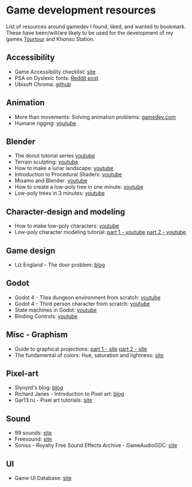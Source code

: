 # Game development resources

List of resources around gamedev I found, liked, and wanted to bookmark. These have been/will/are likely to be used for the development of my games [Tourtour](https://mdelorme.itch.io/tourtour) and Khonsu Station.

## Accessibility

* Game Accessibility checklist: [site](https://checklist.gg/templates/game-accessibility-checklist)
* PSA on Dyslexic fonts: [Reddit post](https://www.reddit.com/r/Dyslexia/comments/jtgovc/a_psa_on_dyslexia_friendly_fonts_from_the/)
* Ubisoft Chroma: [github](https://github.com/ubisoft/Chroma)

## Animation

* More than movements: Solving animation problems: [gamedev.com](https://www.gamedeveloper.com/art/more-than-movements-solving-animation-problems)
* Humane rigging: [youtube](https://www.youtube.com/playlist?list=PLE211C8C41F1AFBAB)

## Blender

* The donut tutorial series [youtube](https://www.youtube.com/watch?v=B0J27sf9N1Y)
* Terrain sculpting: [youtube](https://www.youtube.com/watch?v=-wqMvq5F2Uo)
* How to make a lunar landscape: [youtube](https://www.youtube.com/watch?v=3nipLkZYyxU)
* Introduction to Procedural Shaders: [youtube](https://www.youtube.com/watch?v=J5t7gzIfTt0)
* Mixamo and Blender: [youtube](https://www.youtube.com/watch?v=F25_c-Q0_Qw)
* How to create a low-poly tree in one minute: [youtube](https://www.youtube.com/watch?v=y7PdiGXbrD0)
* Low-poly trees in 3 minutes: [youtube](https://www.youtube.com/watch?v=P3WhEfdqXZY)

## Character-design and modeling

* How to make low-poly characters: [youtube](https://www.youtube.com/watch?v=aTTe_ap5v4Y)
* Low-poly character modeling tutorial: [part 1 - youtube](https://www.youtube.com/watch?v=VI0vMCLLjew) [part 2 - youtube](https://www.youtube.com/watch?v=YZ2by5aHPRQ)

## Game design

* Liz England - The door problem: [blog](https://lizengland.com/blog/2014/04/the-door-problem/)

## Godot

* Godot 4 - Tiles dungeon environment from scratch: [youtube](https://www.youtube.com/watch?v=VjuyfBaryu8)
* Godot 4 - Third person character from scratch: [youtube](https://www.youtube.com/watch?v=VasHZZyPpYU)
* State machines in Godot: [youtube](https://www.youtube.com/watch?v=oqFbZoA2lnU)
* Binding Controls: [youtube](https://www.youtube.com/watch?v=ZDPM45cHHlI)

## Misc - Graphism

* Guide to graphical projections: [part 1 - site](https://medium.com/retronator-magazine/game-developers-guide-to-graphical-projections-with-video-game-examples-part-1-introduction-aa3d051c137d) [part 2 - site](https://medium.com/retronator-magazine/game-developers-guide-to-graphical-projections-with-video-game-examples-part-2-multiview-8e9ad7d9e32f)
* The fundamental of colors: Hue, saturation and lightness: [site](http://vanseodesign.com/web-design/hue-saturation-and-lightness/)

## Pixel-art

* Slynyrd's blog: [blog](https://www.slynyrd.com/blog)
* Richard Janes - Introduction to Pixel art: [blog](http://rjanes.com/tutorials/introduction_to_pixel_art.php)
* Gar13.ru - Pixel art tutorials: [site](http://gas13.ru/v3/tutorials/)

## Sound

* 99 sounds: [site](https://99sounds.org/sounds/)
* Freesound: [site](https://freesound.org/)
* Soniss - Royalty Free Sound Effects Archive - GameAudioGDC: [site](https://sonniss.com/gameaudiogdc/)

## UI

* Game UI Database: [site](https://www.gameuidatabase.com/)
